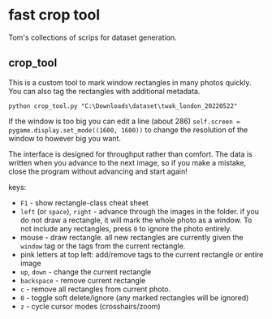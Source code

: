# fast crop tool

Tom's collections of scrips for dataset generation. 

## crop_tool

This is a custom tool to mark window rectangles in many photos quickly. You can also tag the rectangles with additional metadata. 

```
python crop_tool.py "C:\Downloads\dataset\twak_london_20220522"
```

If the window is too big you can edit a line (about 286) `self.screen = pygame.display.set_mode((1600, 1600))` to change the resolution of the window to however big you want.

The interface is designed for throughput rather than comfort. The data is written when you advance to the next image, so if you make a mistake, close the program without advancing and start again!

keys:

* `F1` - show rectangle-class cheat sheet
* `left` (or `space`), `right` - advance through the images in the folder. if you do not draw a rectangle, it will mark the whole photo as a window. To not include any rectangles, press `0` to ignore the photo entirely.
* mouse - draw rectangle. all new rectangles are currently given the `window` tag or the tags from the current rectangle.
* pink letters at top left: add/remove tags to the current rectangle or entire image
* `up`, `down` - change the current rectangle
* `backspace` - remove current rectangle
* `c` - remove all rectangles from current photo.
* `0` - toggle soft delete/ignore (any marked rectangles will be ignored)
* `z` - cycle cursor modes (crosshairs/zoom) 
